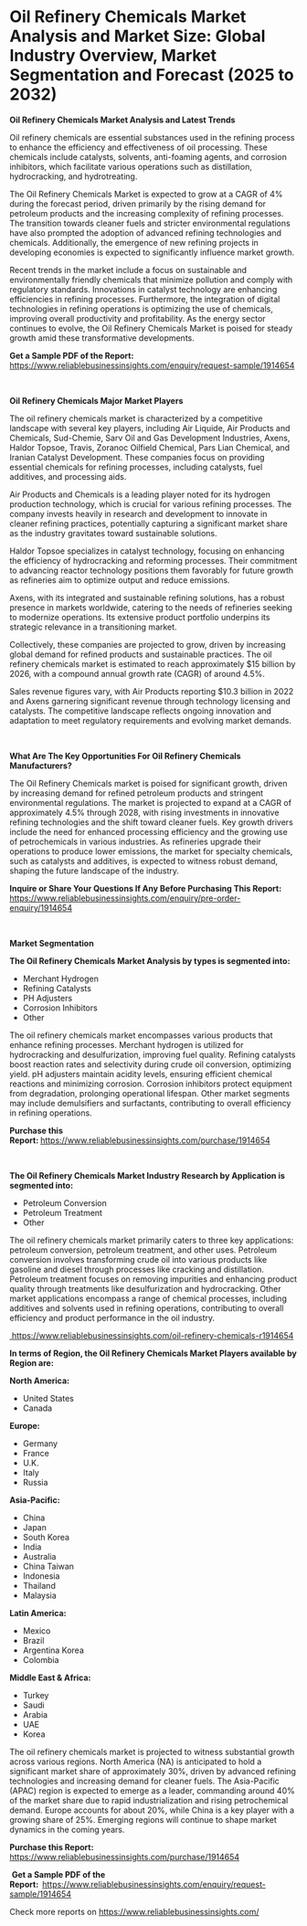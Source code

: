 <p><h1>Oil Refinery Chemicals Market Analysis and Market Size: Global Industry Overview, Market Segmentation and Forecast (2025 to 2032)</h1></p><p><strong>Oil Refinery Chemicals Market Analysis and Latest Trends</strong></p>
<p><p>Oil refinery chemicals are essential substances used in the refining process to enhance the efficiency and effectiveness of oil processing. These chemicals include catalysts, solvents, anti-foaming agents, and corrosion inhibitors, which facilitate various operations such as distillation, hydrocracking, and hydrotreating. </p><p>The Oil Refinery Chemicals Market is expected to grow at a CAGR of 4% during the forecast period, driven primarily by the rising demand for petroleum products and the increasing complexity of refining processes. The transition towards cleaner fuels and stricter environmental regulations have also prompted the adoption of advanced refining technologies and chemicals. Additionally, the emergence of new refining projects in developing economies is expected to significantly influence market growth.</p><p>Recent trends in the market include a focus on sustainable and environmentally friendly chemicals that minimize pollution and comply with regulatory standards. Innovations in catalyst technology are enhancing efficiencies in refining processes. Furthermore, the integration of digital technologies in refining operations is optimizing the use of chemicals, improving overall productivity and profitability. As the energy sector continues to evolve, the Oil Refinery Chemicals Market is poised for steady growth amid these transformative developments.</p></p>
<p><strong>Get a Sample PDF of the Report:&nbsp;</strong> <a href="https://www.reliablebusinessinsights.com/enquiry/request-sample/1914654?utm_campaign=2139&utm_medium=2&utm_source=Github&utm_content=ia&utm_term=01022025&utm_id=oil-refinery-chemicals">https://www.reliablebusinessinsights.com/enquiry/request-sample/1914654</a></p>
<p>&nbsp;</p>
<p><strong>Oil Refinery Chemicals Major Market Players</strong></p>
<p><p>The oil refinery chemicals market is characterized by a competitive landscape with several key players, including Air Liquide, Air Products and Chemicals, Sud-Chemie, Sarv Oil and Gas Development Industries, Axens, Haldor Topsoe, Travis, Zoranoc Oilfield Chemical, Pars Lian Chemical, and Iranian Catalyst Development. These companies focus on providing essential chemicals for refining processes, including catalysts, fuel additives, and processing aids.</p><p>Air Products and Chemicals is a leading player noted for its hydrogen production technology, which is crucial for various refining processes. The company invests heavily in research and development to innovate in cleaner refining practices, potentially capturing a significant market share as the industry gravitates toward sustainable solutions.</p><p>Haldor Topsoe specializes in catalyst technology, focusing on enhancing the efficiency of hydrocracking and reforming processes. Their commitment to advancing reactor technology positions them favorably for future growth as refineries aim to optimize output and reduce emissions.</p><p>Axens, with its integrated and sustainable refining solutions, has a robust presence in markets worldwide, catering to the needs of refineries seeking to modernize operations. Its extensive product portfolio underpins its strategic relevance in a transitioning market.</p><p>Collectively, these companies are projected to grow, driven by increasing global demand for refined products and sustainable practices. The oil refinery chemicals market is estimated to reach approximately $15 billion by 2026, with a compound annual growth rate (CAGR) of around 4.5%.</p><p>Sales revenue figures vary, with Air Products reporting $10.3 billion in 2022 and Axens garnering significant revenue through technology licensing and catalysts. The competitive landscape reflects ongoing innovation and adaptation to meet regulatory requirements and evolving market demands.</p></p>
<p>&nbsp;</p>
<p><strong>What Are The Key Opportunities For Oil Refinery Chemicals Manufacturers?</strong></p>
<p><p>The Oil Refinery Chemicals market is poised for significant growth, driven by increasing demand for refined petroleum products and stringent environmental regulations. The market is projected to expand at a CAGR of approximately 4.5% through 2028, with rising investments in innovative refining technologies and the shift toward cleaner fuels. Key growth drivers include the need for enhanced processing efficiency and the growing use of petrochemicals in various industries. As refineries upgrade their operations to produce lower emissions, the market for specialty chemicals, such as catalysts and additives, is expected to witness robust demand, shaping the future landscape of the industry.</p></p>
<p><strong>Inquire or Share Your Questions If Any Before Purchasing This Report:</strong> <a href="https://www.reliablebusinessinsights.com/enquiry/pre-order-enquiry/1914654?utm_campaign=2139&utm_medium=2&utm_source=Github&utm_content=ia&utm_term=01022025&utm_id=oil-refinery-chemicals">https://www.reliablebusinessinsights.com/enquiry/pre-order-enquiry/1914654</a></p>
<p>&nbsp;</p>
<p><strong>Market Segmentation</strong></p>
<p><strong>The Oil Refinery Chemicals Market Analysis by types is segmented into:</strong></p>
<p><ul><li>Merchant Hydrogen</li><li>Refining Catalysts</li><li>PH Adjusters</li><li>Corrosion Inhibitors</li><li>Other</li></ul></p>
<p><p>The oil refinery chemicals market encompasses various products that enhance refining processes. Merchant hydrogen is utilized for hydrocracking and desulfurization, improving fuel quality. Refining catalysts boost reaction rates and selectivity during crude oil conversion, optimizing yield. pH adjusters maintain acidity levels, ensuring efficient chemical reactions and minimizing corrosion. Corrosion inhibitors protect equipment from degradation, prolonging operational lifespan. Other market segments may include demulsifiers and surfactants, contributing to overall efficiency in refining operations.</p></p>
<p><strong>Purchase this Report:&nbsp;</strong><a href="https://www.reliablebusinessinsights.com/purchase/1914654?utm_campaign=2139&utm_medium=2&utm_source=Github&utm_content=ia&utm_term=01022025&utm_id=oil-refinery-chemicals">https://www.reliablebusinessinsights.com/purchase/1914654</a></p>
<p>&nbsp;</p>
<p><strong>The Oil Refinery Chemicals Market Industry Research by Application is segmented into:</strong></p>
<p><ul><li>Petroleum Conversion</li><li>Petroleum Treatment</li><li>Other</li></ul></p>
<p><p>The oil refinery chemicals market primarily caters to three key applications: petroleum conversion, petroleum treatment, and other uses. Petroleum conversion involves transforming crude oil into various products like gasoline and diesel through processes like cracking and distillation. Petroleum treatment focuses on removing impurities and enhancing product quality through treatments like desulfurization and hydrocracking. Other market applications encompass a range of chemical processes, including additives and solvents used in refining operations, contributing to overall efficiency and product performance in the oil industry.</p></p>
<p><a href="https://www.reliablebusinessinsights.com/oil-refinery-chemicals-r1914654?utm_campaign=2139&utm_medium=2&utm_source=Github&utm_content=ia&utm_term=01022025&utm_id=oil-refinery-chemicals">&nbsp;https://www.reliablebusinessinsights.com/oil-refinery-chemicals-r1914654</a></p>
<p><strong>In terms of Region, the Oil Refinery Chemicals Market Players available by Region are:</strong></p>
<p>
    <p> <strong> North America: </strong>
        <ul>
            <li>United States</li>
            <li>Canada</li>
        </ul>
        </p> 
    <p> <strong> Europe: </strong>
        <ul>
            <li>Germany</li>
            <li>France</li>
            <li>U.K.</li>
            <li>Italy</li>
            <li>Russia</li>
        </ul>
        </p> 
    <p> <strong> Asia-Pacific: </strong>
        <ul>
            <li>China</li>
            <li>Japan</li>
            <li>South Korea</li>
            <li>India</li>
            <li>Australia</li>
            <li>China Taiwan</li>
            <li>Indonesia</li>
            <li>Thailand</li>
            <li>Malaysia</li>
        </ul>
        </p> 
    <p> <strong> Latin America: </strong>
        <ul>
            <li>Mexico</li>
            <li>Brazil</li>
            <li>Argentina Korea</li>
            <li>Colombia</li>
        </ul>
        </p> 
    <p> <strong> Middle East & Africa: </strong>
        <ul>
            <li>Turkey</li>
            <li>Saudi</li>
            <li>Arabia</li>
            <li>UAE</li>
            <li>Korea</li>
        </ul>
    </p>
    </p>
<p><p>The oil refinery chemicals market is projected to witness substantial growth across various regions. North America (NA) is anticipated to hold a significant market share of approximately 30%, driven by advanced refining technologies and increasing demand for cleaner fuels. The Asia-Pacific (APAC) region is expected to emerge as a leader, commanding around 40% of the market share due to rapid industrialization and rising petrochemical demand. Europe accounts for about 20%, while China is a key player with a growing share of 25%. Emerging regions will continue to shape market dynamics in the coming years.</p></p>
<p><strong>Purchase this Report: </strong><a href="https://www.reliablebusinessinsights.com/purchase/1914654?utm_campaign=2139&utm_medium=2&utm_source=Github&utm_content=ia&utm_term=01022025&utm_id=oil-refinery-chemicals">https://www.reliablebusinessinsights.com/purchase/1914654</a></p>
<p>&nbsp;<strong>Get a Sample PDF of the Report:&nbsp;&nbsp;</strong><a href="https://www.reliablebusinessinsights.com/enquiry/request-sample/1914654?utm_campaign=2139&utm_medium=2&utm_source=Github&utm_content=ia&utm_term=01022025&utm_id=oil-refinery-chemicals">https://www.reliablebusinessinsights.com/enquiry/request-sample/1914654</a></p>
<p><strong></strong></p>
<p>Check more reports on <a href="https://www.reliablebusinessinsights.com/?utm_campaign=2139&utm_medium=2&utm_source=Github&utm_content=ia&utm_term=01022025&utm_id=oil-refinery-chemicals">https://www.reliablebusinessinsights.com/</a></p>